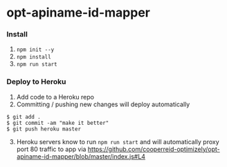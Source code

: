 # opt-apiname-id-mapper

### Install
1. `npm init --y`
2. `npm install`
3. `npm run start`

### Deploy to Heroku
1. Add code to a Heroku repo
2. Committing / pushing new changes will deploy automatically
```
$ git add .
$ git commit -am "make it better"
$ git push heroku master
```
3. Heroku servers know to run `npm run start` and will automatically proxy port 80 traffic to app via https://github.com/cooperreid-optimizely/opt-apiname-id-mapper/blob/master/index.js#L4

